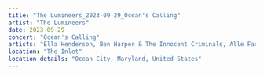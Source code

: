 ```yaml
---
title: "The Lumineers_2023-09-29_Ocean's Calling"
artist: "The Lumineers"
date: 2023-09-29
concert: "Ocean's Calling"
artists: "Ella Henderson, Ben Harper & The Innocent Criminals, Alle Farben, Disturbed, Vance Joy, Adekunle GOLD, Adia Victoria, Brutus, Anna Calvi, Amenra, Dagny, AKNE KID JOE, 070 Shake, Anna Kramer, 311, Calexico, arlie, Alanis Morissette, Di-rect, Sigrid, 01099, Anna Erhard, 49 Winchester, Allison Russell, Rag'n'Bone Man, Apashe, Aurora, The Lumineers, Animal Liberation Orchestra, Actor Observer, Calum Scott"
location: "The Inlet"
location_details: "Ocean City, Maryland, United States"
---
```

